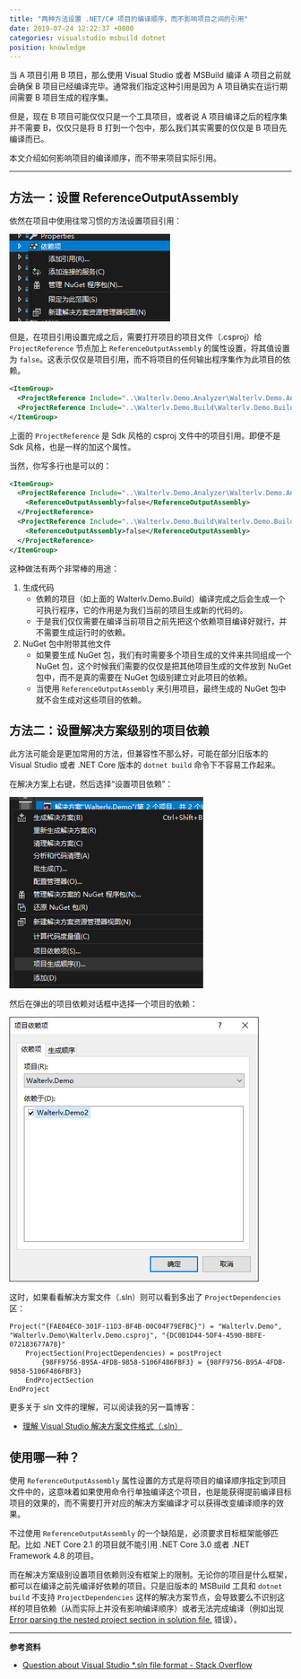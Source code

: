 ```yaml
---
title: "两种方法设置 .NET/C# 项目的编译顺序，而不影响项目之间的引用"
date: 2019-07-24 12:22:37 +0800
categories: visualstudio msbuild dotnet
position: knowledge
---
```


当 A 项目引用 B 项目，那么使用 Visual Studio 或者 MSBuild 编译 A 项目之前就会确保 B 项目已经编译完毕。通常我们指定这种引用是因为 A 项目确实在运行期间需要 B 项目生成的程序集。

但是，现在 B 项目可能仅仅只是一个工具项目，或者说 A 项目编译之后的程序集并不需要 B，仅仅只是将 B 打到一个包中，那么我们其实需要的仅仅是 B 项目先编译而已。

本文介绍如何影响项目的编译顺序，而不带来项目实际引用。

---

<div id="toc"></div>

## 方法一：设置 ReferenceOutputAssembly

依然在项目中使用往常习惯的方法设置项目引用：

![设置项目引用](/static/posts/2019-07-24-12-04-50.png)

但是，在项目引用设置完成之后，需要打开项目的项目文件（.csproj）给 `ProjectReference` 节点加上 `ReferenceOutputAssembly` 的属性设置，将其值设置为 `false`。这表示仅仅是项目引用，而不将项目的任何输出程序集作为此项目的依赖。

```xml
<ItemGroup>
  <ProjectReference Include="..\Walterlv.Demo.Analyzer\Walterlv.Demo.Analyzer.csproj" ReferenceOutputAssembly="false" />
  <ProjectReference Include="..\Walterlv.Demo.Build\Walterlv.Demo.Build.csproj" ReferenceOutputAssembly="false" />
</ItemGroup>
```

上面的 `ProjectReference` 是 Sdk 风格的 csproj 文件中的项目引用。即便不是 Sdk 风格，也是一样的加这个属性。

当然，你写多行也是可以的：

```xml
<ItemGroup>
  <ProjectReference Include="..\Walterlv.Demo.Analyzer\Walterlv.Demo.Analyzer.csproj">
    <ReferenceOutputAssembly>false</ReferenceOutputAssembly>
  </ProjectReference>
  <ProjectReference Include="..\Walterlv.Demo.Build\Walterlv.Demo.Build.csproj">
    <ReferenceOutputAssembly>false</ReferenceOutputAssembly>
  </ProjectReference>
</ItemGroup>
```

这种做法有两个非常棒的用途：

1. 生成代码
    - 依赖的项目（如上面的 Walterlv.Demo.Build）编译完成之后会生成一个可执行程序，它的作用是为我们当前的项目生成新的代码的。
    - 于是我们仅仅需要在编译当前项目之前先把这个依赖项目编译好就行，并不需要生成运行时的依赖。
1. NuGet 包中附带其他文件
    - 如果要生成 NuGet 包，我们有时需要多个项目生成的文件来共同组成一个 NuGet 包，这个时候我们需要的仅仅是把其他项目生成的文件放到 NuGet 包中，而不是真的需要在 NuGet 包级别建立对此项目的依赖。
    - 当使用 `ReferenceOutputAssembly` 来引用项目，最终生成的 NuGet 包中就不会生成对这些项目的依赖。

## 方法二：设置解决方案级别的项目依赖

此方法可能会是更加常用的方法，但兼容性不那么好，可能在部分旧版本的 Visual Studio 或者 .NET Core 版本的 `dotnet build` 命令下不容易工作起来。

在解决方案上右键，然后选择“设置项目依赖”：

![设置项目依赖](/static/posts/2019-07-24-12-17-34.png)

然后在弹出的项目依赖对话框中选择一个项目的依赖：

![选择项目依赖](/static/posts/2019-07-24-12-18-39.png)

这时，如果看看解决方案文件（.sln）则可以看到多出了 `ProjectDependencies` 区：

```
Project("{FAE04EC0-301F-11D3-BF4B-00C04F79EFBC}") = "Walterlv.Demo", "Walterlv.Demo\Walterlv.Demo.csproj", "{DC0B1D44-5DF4-4590-BBFE-072183677A78}"
	ProjectSection(ProjectDependencies) = postProject
		{98FF9756-B95A-4FDB-9858-5106F486FBF3} = {98FF9756-B95A-4FDB-9858-5106F486FBF3}
	EndProjectSection
EndProject
```

更多关于 sln 文件的理解，可以阅读我的另一篇博客：

- [理解 Visual Studio 解决方案文件格式（.sln）](/post/understand-the-sln-file.html)

## 使用哪一种？

使用 `ReferenceOutputAssembly` 属性设置的方式是将项目的编译顺序指定到项目文件中的，这意味着如果使用命令行单独编译这个项目，也是能获得提前编译目标项目的效果的，而不需要打开对应的解决方案编译才可以获得改变编译顺序的效果。

不过使用 `ReferenceOutputAssembly` 的一个缺陷是，必须要求目标框架能够匹配。比如 .NET Core 2.1 的项目就不能引用 .NET Core 3.0 或者 .NET Framework 4.8 的项目。

而在解决方案级别设置项目依赖则没有框架上的限制。无论你的项目是什么框架，都可以在编译之前先编译好依赖的项目。只是旧版本的 MSBuild 工具和 `dotnet build` 不支持 `ProjectDependencies` 这样的解决方案节点，会导致要么不识别这样的项目依赖（从而实际上并没有影响编译顺序）或者无法完成编译（例如出现 [Error parsing the nested project section in solution file.](/post/error-parsing-the-nested-project-section-in-solution-file.html) 错误）。

---

**参考资料**

- [Question about Visual Studio *.sln file format - Stack Overflow](https://stackoverflow.com/a/5774449/6233938)
